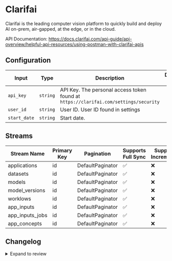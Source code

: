# Clarifai

Clarifai is the leading computer vision platform to quickly build and deploy AI on-prem, air-gapped, at the edge, or in the cloud.

API Documentation: https://docs.clarifai.com/api-guide/api-overview/helpful-api-resources/using-postman-with-clarifai-apis

## Configuration

| Input | Type | Description | Default Value |
|-------|------|-------------|---------------|
| `api_key` | `string` | API Key. The personal access token found at `https://clarifai.com/settings/security` |  |
| `user_id` | `string` | User ID. User ID found in settings |  |
| `start_date` | `string` | Start date.  |  |

## Streams
| Stream Name | Primary Key | Pagination | Supports Full Sync | Supports Incremental |
|-------------|-------------|------------|---------------------|----------------------|
| applications | id | DefaultPaginator | ✅ |   ❌  |
| datasets | id | DefaultPaginator | ✅ |   ❌  |
| models | id | DefaultPaginator | ✅ |   ❌  |
| model_versions | id | DefaultPaginator | ✅ |   ❌  |
| worklows | id | DefaultPaginator | ✅ |   ❌  |
| app_inputs | id | DefaultPaginator | ✅ |   ❌  |
| app_inputs_jobs | id | DefaultPaginator | ✅ |   ❌ |
| app_concepts | id | DefaultPaginator | ✅ |   ❌  |

## Changelog

<details>
  <summary>Expand to review</summary>

| Version          | Date              | Pull Request | Subject        |
|------------------|-------------------|--------------|----------------|
| 0.0.37 | 2025-09-16 | [66252](https://github.com/airbytehq/airbyte/pull/66252) | Update dependencies |
| 0.0.36 | 2025-09-09 | [65827](https://github.com/airbytehq/airbyte/pull/65827) | Update dependencies |
| 0.0.35 | 2025-08-23 | [65270](https://github.com/airbytehq/airbyte/pull/65270) | Update dependencies |
| 0.0.34 | 2025-08-09 | [64670](https://github.com/airbytehq/airbyte/pull/64670) | Update dependencies |
| 0.0.33 | 2025-08-02 | [64371](https://github.com/airbytehq/airbyte/pull/64371) | Update dependencies |
| 0.0.32 | 2025-07-26 | [63996](https://github.com/airbytehq/airbyte/pull/63996) | Update dependencies |
| 0.0.31 | 2025-07-19 | [63571](https://github.com/airbytehq/airbyte/pull/63571) | Update dependencies |
| 0.0.30 | 2025-07-12 | [62968](https://github.com/airbytehq/airbyte/pull/62968) | Update dependencies |
| 0.0.29 | 2025-07-05 | [62772](https://github.com/airbytehq/airbyte/pull/62772) | Update dependencies |
| 0.0.28 | 2025-06-28 | [62367](https://github.com/airbytehq/airbyte/pull/62367) | Update dependencies |
| 0.0.27 | 2025-06-21 | [61970](https://github.com/airbytehq/airbyte/pull/61970) | Update dependencies |
| 0.0.26 | 2025-06-14 | [61206](https://github.com/airbytehq/airbyte/pull/61206) | Update dependencies |
| 0.0.25 | 2025-05-24 | [60419](https://github.com/airbytehq/airbyte/pull/60419) | Update dependencies |
| 0.0.24 | 2025-05-10 | [60046](https://github.com/airbytehq/airbyte/pull/60046) | Update dependencies |
| 0.0.23 | 2025-05-03 | [59448](https://github.com/airbytehq/airbyte/pull/59448) | Update dependencies |
| 0.0.22 | 2025-04-26 | [58892](https://github.com/airbytehq/airbyte/pull/58892) | Update dependencies |
| 0.0.21 | 2025-04-19 | [58322](https://github.com/airbytehq/airbyte/pull/58322) | Update dependencies |
| 0.0.20 | 2025-04-12 | [57777](https://github.com/airbytehq/airbyte/pull/57777) | Update dependencies |
| 0.0.19 | 2025-04-05 | [57260](https://github.com/airbytehq/airbyte/pull/57260) | Update dependencies |
| 0.0.18 | 2025-03-29 | [56151](https://github.com/airbytehq/airbyte/pull/56151) | Update dependencies |
| 0.0.17 | 2025-03-08 | [55381](https://github.com/airbytehq/airbyte/pull/55381) | Update dependencies |
| 0.0.16 | 2025-03-01 | [54837](https://github.com/airbytehq/airbyte/pull/54837) | Update dependencies |
| 0.0.15 | 2025-02-22 | [54282](https://github.com/airbytehq/airbyte/pull/54282) | Update dependencies |
| 0.0.14 | 2025-02-15 | [53918](https://github.com/airbytehq/airbyte/pull/53918) | Update dependencies |
| 0.0.13 | 2025-02-08 | [53396](https://github.com/airbytehq/airbyte/pull/53396) | Update dependencies |
| 0.0.12 | 2025-02-01 | [52949](https://github.com/airbytehq/airbyte/pull/52949) | Update dependencies |
| 0.0.11 | 2025-01-25 | [52156](https://github.com/airbytehq/airbyte/pull/52156) | Update dependencies |
| 0.0.10 | 2025-01-18 | [51775](https://github.com/airbytehq/airbyte/pull/51775) | Update dependencies |
| 0.0.9 | 2025-01-11 | [51265](https://github.com/airbytehq/airbyte/pull/51265) | Update dependencies |
| 0.0.8 | 2024-12-28 | [50482](https://github.com/airbytehq/airbyte/pull/50482) | Update dependencies |
| 0.0.7 | 2024-12-21 | [50178](https://github.com/airbytehq/airbyte/pull/50178) | Update dependencies |
| 0.0.6 | 2024-12-14 | [49583](https://github.com/airbytehq/airbyte/pull/49583) | Update dependencies |
| 0.0.5 | 2024-12-12 | [49295](https://github.com/airbytehq/airbyte/pull/49295) | Update dependencies |
| 0.0.4 | 2024-12-11 | [48898](https://github.com/airbytehq/airbyte/pull/48898) | Starting with this version, the Docker image is now rootless. Please note that this and future versions will not be compatible with Airbyte versions earlier than 0.64 |
| 0.0.3 | 2024-11-05 | [48355](https://github.com/airbytehq/airbyte/pull/48355) | Revert to source-declarative-manifest v5.17.0 |
| 0.0.2 | 2024-11-05 | [48321](https://github.com/airbytehq/airbyte/pull/48321) | Update dependencies |
| 0.0.1 | 2024-10-21 | | Initial release by [@gemsteam](https://github.com/gemsteam) via Connector Builder |

</details>
